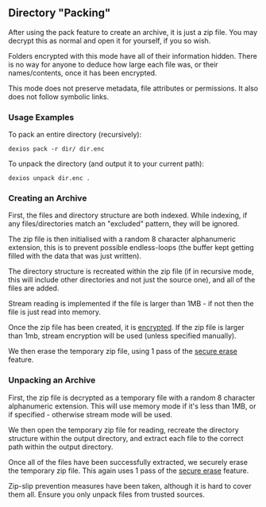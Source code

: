 ## Directory "Packing"

After using the pack feature to create an archive, it is just a zip file. You may decrypt this as normal and open it for yourself, if you so wish.

Folders encrypted with this mode have all of their information hidden. There is no way for anyone to deduce how large each file was, or their names/contents, once it has been encrypted.

This mode does not preserve metadata, file attributes or permissions. It also does not follow symbolic links.

### Usage Examples

To pack an entire directory (recursively):

`dexios pack -r dir/ dir.enc`

To unpack the directory (and output it to your current path):

`dexios unpack dir.enc .`

### Creating an Archive

First, the files and directory structure are both indexed. While indexing, if any files/directories match an "excluded" pattern, they will be ignored.

The zip file is then initialised with a random 8 character alphanumeric extension, this is to prevent possible endless-loops (the buffer kept getting filled with the data that was just written).

The directory structure is recreated within the zip file (if in recursive mode, this will include other directories and not just the source one), and all of the files are added.

Stream reading is implemented if the file is larger than 1MB - if not then the file is just read into memory.

Once the zip file has been created, it is [encrypted](../dexios-core/Encryption.md). If the zip file is larger than 1mb, stream encryption will be used (unless specified manually).

We then erase the temporary zip file, using 1 pass of the [secure erase](Secure-Erase.md) feature.

### Unpacking an Archive

First, the zip file is decrypted as a temporary file with a random 8 character alphanumeric extension. This will use memory mode if it's less than 1MB, or if specified - otherwise stream mode will be used.

We then open the temporary zip file for reading, recreate the directory structure within the output directory, and extract each file to the correct path within the output directory.

Once all of the files have been successfully extracted, we securely erase the temporary zip file. This again uses 1 pass of the [secure erase](Secure-Erase.md) feature.

Zip-slip prevention measures have been taken, although it is hard to cover them all. Ensure you only unpack files from trusted sources.